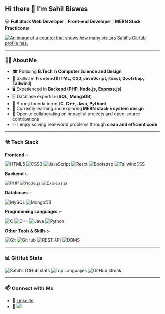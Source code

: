 ## Hi there 👋 I'm Sahil Biswas

💻 **Full Stack Web Developer** | **Front-end Developer** | **MERN Stack Practiconer**

[![An image of a counter that shows how many visitors Sahil's GitHub profile has.](https://komarev.com/ghpvc/?username=sahilbiswas12-sky&style=for-the-badge&color=brightgreen)](https://github.com/sahilbiswas12-sky)

---

### 👨‍💻 About Me
- 🎓 Pursuing **B.Tech in Computer Science and Design**
- 💼 Skilled in **Frontend (HTML, CSS, JavaScript, React, Bootstrap, Tailwind)**
- 🖥️ Experienced in **Backend (PHP, Node.js, Express.js)**
- 🗄️ Database expertise (**SQL, MongoDB**)
- 🔧 Strong foundation in (**C, C++, Java, Python**)
- 🌱 Currently learning and exploring **MERN stack & system design**
- 🤝 Open to collaborating on impactful projects and open-source contributions
- ✨ I enjoy solving real-world problems through **clean and efficient code**

---

### 🛠️ Tech Stack

**Frontend :-**

![HTML5](https://img.shields.io/badge/-HTML5-E34F26?style=flat-square&logo=html5&logoColor=white)
![CSS3](https://img.shields.io/badge/-CSS3-1572B6?style=flat-square&logo=css3&logoColor=white)
![JavaScript](https://img.shields.io/badge/-JavaScript-F7DF1E?style=flat-square&logo=javascript&logoColor=black)
![React](https://img.shields.io/badge/-React-20232A?style=flat-square&logo=react&logoColor=61DAFB)
![Bootstrap](https://img.shields.io/badge/-Bootstrap-563D7C?style=flat-square&logo=bootstrap&logoColor=white)
![TailwindCSS](https://img.shields.io/badge/-TailwindCSS-38B2AC?style=flat-square&logo=tailwind-css&logoColor=white)

**Backend :-**

![PHP](https://img.shields.io/badge/-PHP-777BB4?style=flat-square&logo=php&logoColor=white)
![Node.js](https://img.shields.io/badge/-Node.js-339933?style=flat-square&logo=node.js&logoColor=white)
![Express.js](https://img.shields.io/badge/-Express.js-000000?style=flat-square&logo=express&logoColor=white)

**Databases :-**

![MySQL](https://img.shields.io/badge/-MySQL-005C84?style=flat-square&logo=mysql&logoColor=white)
![MongoDB](https://img.shields.io/badge/-MongoDB-4EA94B?style=flat-square&logo=mongodb&logoColor=white)

**Programming Languages :-**

![C](https://img.shields.io/badge/-C-00599C?style=flat-square&logo=c&logoColor=white)
![C++](https://img.shields.io/badge/-C++-00599C?style=flat-square&logo=c%2B%2B&logoColor=white)
![Java](https://img.shields.io/badge/-Java-ED8B00?style=flat-square&logo=openjdk&logoColor=white)
![Python](https://img.shields.io/badge/-Python-3776AB?style=flat-square&logo=python&logoColor=white)

**Other Tools & Skills :-**

![Git](https://img.shields.io/badge/-Git-F05032?style=flat-square&logo=git&logoColor=white)
![GitHub](https://img.shields.io/badge/-GitHub-181717?style=flat-square&logo=github&logoColor=white)
![REST API](https://img.shields.io/badge/-REST-02569B?style=flat-square&logo=rest&logoColor=white)
![DBMS](https://img.shields.io/badge/-DBMS-4479A1?style=flat-square&logo=database&logoColor=white)

---

### 📊 GitHub Stats

![Sahil's GitHub stats](https://github-readme-stats.vercel.app/api?username=sahilbiswas12-sky&show_icons=true&theme=radical)
![Top Languages](https://github-readme-stats.vercel.app/api/top-langs/?username=sahilbiswas12-sky&layout=compact&theme=radical)
![GitHub Streak](https://github-readme-streak-stats.herokuapp.com/?user=sahilbiswas12-sky&theme=radical)

---

### 📫 Connect with Me
- 💼 [LinkedIn](https://www.linkedin.com/in/sahil-biswas-827337287)
- 📧 <a href = "mailto: sahilbiswas890@gmail.com"><img src = "https://img.shields.io/badge/Gmail-D14836?style=for-the-badge&logo=gmail&logoColor=white"></a>

